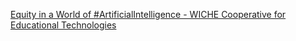 [Equity in a World of #ArtificialIntelligence - WICHE Cooperative for Educational Technologies](https://qi.tc/qi/112832)
